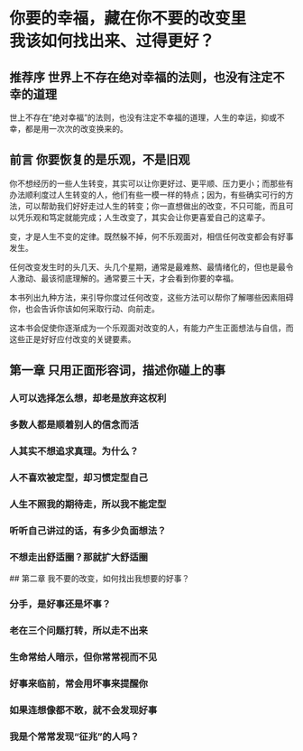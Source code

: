 # 你要的幸福，藏在你不要的改变里 <br /> 我该如何找出来、过得更好？

## 推荐序 世界上不存在绝对幸福的法则，也没有注定不幸的道理

世上不存在“绝对幸福”的法则，也没有注定不幸福的道理，人生的幸运，抑或不幸，都是用一次次的改变换来的。

## 前言 你要恢复的是乐观，不是旧观

你不想经历的一些人生转变，其实可以让你更好过、更平顺、压力更小；而那些有办法顺利度过人生转变的人，他们有些一模一样的特点；因为，有些确实可行的方法，可以帮助我们好好走过人生的转变；你一直想做出的改变，不只可能，而且可以凭乐观和笃定就能完成；人生改变了，其实会让你更喜爱自己的这辈子。

变，才是人生不变的定律。既然躲不掉，何不乐观面对，相信任何改变都会有好事发生。

任何改变发生时的头几天、头几个星期，通常是最难熬、最情绪化的，但也是最令人激动、最该彻底理解的。通常要三十天，才会看到你要的幸福。

本书列出九种方法，来引导你度过任何改变，这些方法可以帮你了解哪些因素阻碍你，也会告诉你该如何采取行动、向前走。

这本书会促使你逐渐成为一个乐观面对改变的人，有能力产生正面想法与自信，而这些正是好好应付改变的关键要素。

## 第一章 只用正面形容词，描述你碰上的事

### 人可以选择怎么想，却老是放弃这权利

### 多数人都是顺着别人的信念而活

### 人其实不想追求真理。为什么？

### 人不喜欢被定型，却习惯定型自己

### 人生不照我的期待走，所以我不能定型

### 听听自己讲过的话，有多少负面想法？

### 不想走出舒适圈？那就扩大舒适圈


﻿## 第二章 我不要的改变，如何找出我想要的好事？

### 分手，是好事还是坏事？

### 老在三个问题打转，所以走不出来

### 生命常给人暗示，但你常常视而不见

### 好事来临前，常会用坏事来提醒你

### 如果连想像都不敢，就不会发现好事

### 我是个常常发现“征兆”的人吗？
